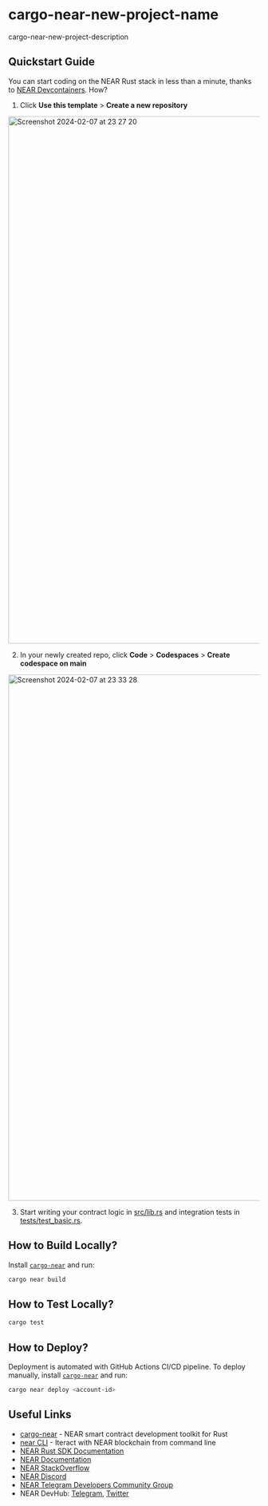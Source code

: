# cargo-near-new-project-name

cargo-near-new-project-description

## Quickstart Guide

You can start coding on the NEAR Rust stack in less than a minute, thanks to [NEAR Devcontainers](https://github.com/near/near-devcontainers). How?

1. Click **Use this template** > **Create a new repository**

<img width="1057" alt="Screenshot 2024-02-07 at 23 27 20" src="https://github.com/njelich/cargo-near-new-project-template/assets/12912633/d59d89f1-8bc4-42f1-8e0d-842521d87768">

2. In your newly created repo, click **Code** > **Codespaces** > **Create codespace on main**

<img width="1055" alt="Screenshot 2024-02-07 at 23 33 28" src="https://github.com/njelich/cargo-near-new-project-template/assets/12912633/352566cf-2eca-4d42-8232-6136ea8ec9d3">

3. Start writing your contract logic in [src/lib.rs](src/lib.rs) and integration tests in [tests/test_basic.rs](tests/test_basic.rs).

## How to Build Locally?

Install [`cargo-near`](https://github.com/near/cargo-near) and run:

```bash
cargo near build
```

## How to Test Locally?

```bash
cargo test
```

## How to Deploy?

Deployment is automated with GitHub Actions CI/CD pipeline.
To deploy manually, install [`cargo-near`](https://github.com/near/cargo-near) and run:

```bash
cargo near deploy <account-id>
```

## Useful Links

- [cargo-near](https://github.com/near/cargo-near) - NEAR smart contract development toolkit for Rust
- [near CLI](https://near.cli.rs) - Iteract with NEAR blockchain from command line
- [NEAR Rust SDK Documentation](https://docs.near.org/sdk/rust/introduction)
- [NEAR Documentation](https://docs.near.org)
- [NEAR StackOverflow](https://stackoverflow.com/questions/tagged/nearprotocol)
- [NEAR Discord](https://near.chat)
- [NEAR Telegram Developers Community Group](https://t.me/neardev)
- NEAR DevHub: [Telegram](https://t.me/neardevhub), [Twitter](https://twitter.com/neardevhub)
